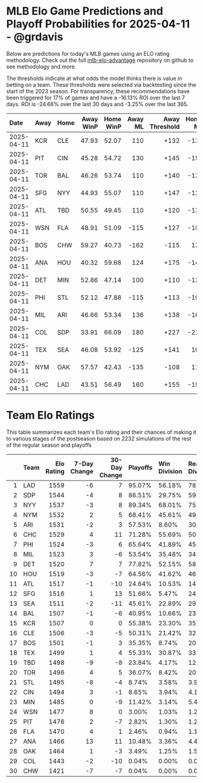 # MLB Elo Game Predictions and Playoff Probabilities for 2025-04-11 - @grdavis
Below are predictions for today's MLB games using an ELO rating methodology. Check out the full [mlb-elo-advantage](https://github.com/grdavis/mlb-elo-advantage) repository on github to see methodology and more.

The thresholds indicate at what odds the model thinks there is value in betting on a team. These thresholds were selected via backtesting since the start of the 2023 season. For transparency, these recommendations have been triggered for 17% of games and have a -16.13% ROI over the last 7 days. ROI is -24.66% over the last 30 days and -3.25% over the last 365.

| Date       | Away   | Home   |   Away WinP |   Home WinP |   Away ML |   Away Threshold |   Home ML |   Home Threshold |
|:-----------|:-------|:-------|------------:|------------:|----------:|-----------------:|----------:|-----------------:|
| 2025-04-11 | KCR    | CLE    |       47.93 |       52.07 |       110 |             +132 |      -130 |             +113 |
| 2025-04-11 | PIT    | CIN    |       45.28 |       54.72 |       130 |             +145 |      -155 |             +103 |
| 2025-04-11 | TOR    | BAL    |       46.26 |       53.74 |       110 |             +140 |      -130 |             +107 |
| 2025-04-11 | SFG    | NYY    |       44.93 |       55.07 |       110 |             +147 |      -130 |             +102 |
| 2025-04-11 | ATL    | TBD    |       50.55 |       49.45 |       110 |             +120 |      -130 |             +124 |
| 2025-04-11 | WSN    | FLA    |       48.91 |       51.09 |      -115 |             +127 |      -105 |             +117 |
| 2025-04-11 | BOS    | CHW    |       59.27 |       40.73 |      -162 |             -115 |       136 |             +173 |
| 2025-04-11 | ANA    | HOU    |       40.32 |       59.68 |       124 |             +175 |      -148 |             -116 |
| 2025-04-11 | DET    | MIN    |       52.86 |       47.14 |       100 |             +110 |      -120 |             +135 |
| 2025-04-11 | PHI    | STL    |       52.12 |       47.88 |      -115 |             +113 |      -105 |             +132 |
| 2025-04-11 | MIL    | ARI    |       46.66 |       53.34 |       136 |             +138 |      -162 |             +108 |
| 2025-04-11 | COL    | SDP    |       33.91 |       66.09 |       180 |             +227 |      -218 |             -147 |
| 2025-04-11 | TEX    | SEA    |       46.08 |       53.92 |      -125 |             +141 |       105 |             +106 |
| 2025-04-11 | NYM    | OAK    |       57.57 |       42.43 |      -135 |             -108 |       114 |             +162 |
| 2025-04-11 | CHC    | LAD    |       43.51 |       56.49 |       160 |             +155 |      -192 |             -104 |

# Team Elo Ratings
This table summarizes each team's Elo rating and their chances of making it to various stages of the postseason based on 2232 simulations of the rest of the regular season and playoffs

|    | Team   |   Elo Rating |   7-Day Change |   30-Day Change | Playoffs   | Win Division   | Reach Div. Rd.   | Reach CS   | Reach WS   | Win WS   |
|---:|:-------|-------------:|---------------:|----------------:|:-----------|:---------------|:-----------------|:-----------|:-----------|:---------|
|  1 | LAD    |         1559 |             -6 |               7 | 95.07%     | 56.18%         | 78.90%           | 46.95%     | 28.81%     | 18.95%   |
|  2 | SDP    |         1544 |             -4 |               8 | 86.51%     | 29.75%         | 59.86%           | 30.29%     | 17.97%     | 11.42%   |
|  3 | NYY    |         1537 |             -3 |               8 | 89.34%     | 68.01%         | 75.72%           | 44.94%     | 26.21%     | 13.04%   |
|  4 | NYM    |         1532 |              2 |               5 | 68.41%     | 45.61%         | 49.15%           | 25.54%     | 11.07%     | 6.14%    |
|  5 | ARI    |         1531 |             -2 |               3 | 57.53%     | 8.60%          | 30.60%           | 13.75%     | 6.50%      | 3.85%    |
|  6 | CHC    |         1529 |              4 |              11 | 71.28%     | 55.69%         | 50.36%           | 25.72%     | 10.66%     | 5.87%    |
|  7 | PHI    |         1524 |             -3 |               6 | 65.64%     | 41.89%         | 45.74%           | 20.61%     | 8.83%      | 4.57%    |
|  8 | MIL    |         1523 |              3 |              -6 | 53.54%     | 35.48%         | 34.90%           | 16.98%     | 7.89%      | 4.39%    |
|  9 | DET    |         1520 |              7 |               7 | 77.82%     | 52.15%         | 58.60%           | 30.42%     | 15.14%     | 5.78%    |
| 10 | HOU    |         1519 |             -3 |              -7 | 64.56%     | 41.62%         | 46.68%           | 23.03%     | 11.47%     | 4.79%    |
| 11 | ATL    |         1517 |             -1 |             -10 | 24.64%     | 10.53%         | 14.56%           | 6.05%      | 2.82%      | 1.61%    |
| 12 | SFG    |         1516 |              1 |              13 | 51.66%     | 5.47%          | 24.33%           | 9.90%      | 4.03%      | 2.11%    |
| 13 | SEA    |         1511 |             -2 |             -11 | 45.61%     | 22.89%         | 29.17%           | 14.52%     | 6.77%      | 2.46%    |
| 14 | BAL    |         1507 |             -1 |              -6 | 40.95%     | 10.66%         | 23.88%           | 10.84%     | 5.56%      | 1.88%    |
| 15 | KCR    |         1507 |              0 |               0 | 55.38%     | 23.30%         | 35.30%           | 17.38%     | 8.42%      | 2.82%    |
| 16 | CLE    |         1506 |             -3 |              -5 | 50.31%     | 21.42%         | 32.03%           | 16.40%     | 7.62%      | 3.32%    |
| 17 | BOS    |         1501 |             -1 |               3 | 35.35%     | 8.74%          | 20.16%           | 8.92%      | 4.03%      | 1.61%    |
| 18 | TEX    |         1499 |              1 |               4 | 55.33%     | 30.87%         | 33.96%           | 15.50%     | 6.94%      | 2.42%    |
| 19 | TBD    |         1498 |             -9 |              -8 | 23.84%     | 4.17%          | 12.68%           | 4.93%      | 2.46%      | 0.67%    |
| 20 | TOR    |         1496 |              4 |               5 | 36.07%     | 8.42%          | 20.34%           | 8.42%      | 3.90%      | 1.25%    |
| 21 | STL    |         1495 |             -8 |              -4 | 8.74%      | 3.58%          | 3.90%            | 1.79%      | 0.54%      | 0.27%    |
| 22 | CIN    |         1494 |              3 |              -1 | 8.65%      | 3.94%          | 4.12%            | 1.61%      | 0.63%      | 0.18%    |
| 23 | MIN    |         1485 |              0 |              -9 | 11.42%     | 3.14%          | 5.47%            | 2.42%      | 0.85%      | 0.45%    |
| 24 | WSN    |         1477 |              8 |               0 | 3.00%      | 1.03%          | 1.21%            | 0.31%      | 0.13%      | 0.09%    |
| 25 | PIT    |         1476 |              2 |              -7 | 2.82%      | 1.30%          | 1.21%            | 0.31%      | 0.04%      | 0.00%    |
| 26 | FLA    |         1470 |              4 |               1 | 2.46%      | 0.94%          | 1.12%            | 0.18%      | 0.09%      | 0.04%    |
| 27 | ANA    |         1466 |             13 |              11 | 10.48%     | 3.36%          | 4.44%            | 1.70%      | 0.36%      | 0.00%    |
| 28 | OAK    |         1464 |              1 |              -3 | 3.49%      | 1.25%          | 1.57%            | 0.58%      | 0.27%      | 0.00%    |
| 29 | COL    |         1443 |             -2 |             -10 | 0.04%      | 0.00%          | 0.04%            | 0.00%      | 0.00%      | 0.00%    |
| 30 | CHW    |         1421 |             -7 |              -7 | 0.04%      | 0.00%          | 0.00%            | 0.00%      | 0.00%      | 0.00%    |